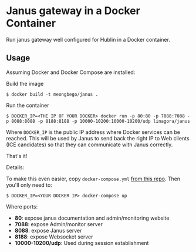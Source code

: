 # Janus gateway in a Docker Container


Run janus gateway well configured for Hublin in a Docker container.

## Usage

Assuming Docker and Docker Compose are installed:

Build the image

```shell
$ docker build -t meongbego/janus .
```

Run the container

```shell
$ DOCKER_IP=<THE IP OF YOUR DOCKER> docker run -p 80:80 -p 7088:7088 -p 8088:8088 -p 8188:8188 -p 10000-10200:10000-10200/udp linagora/janus
```

Where `DOCKER_IP` is the public IP address where Docker services can be reached. This will be used by Janus to send back the right IP to Web clients (ICE candidates) so that they can communicate with Janus correctly.

That's it!

Details:

To make this even easier, copy `docker-compose.yml` [from this repo](https://github.com/sofyan48/jameet/jameet-rtc/blob/master/docker-compose.yml). Then you'll only need to:

```shell
$ DOCKER_IP=<YOUR DOCKER IP> docker-compose up
```

Where ports:
  - **80**: expose janus documentation and admin/monitoring website
  - **7088**: expose Admin/monitor server
  - **8088**: expose Janus server
  - **8188**: expose Websocket server
  - **10000-10200/udp**: Used during session establishment

